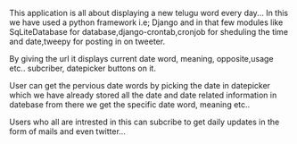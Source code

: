 This application is all about displaying a new telugu word every day...
  In this we have used a python framework i.e; Django and in that few modules like SqLiteDatabase for database,django-crontab,cronjob for sheduling the time and date,tweepy for posting in on tweeter.
  
  By giving the url it displays current date word, meaning, opposite,usage etc.. subcriber, datepicker buttons on it.
  
  User can get the pervious date words by picking the date in datepicker which we have already stored all the date and date related information in datebase from there we get the specific date word, meaning etc..
 
 Users who all are intrested in this can subcribe to get daily updates in the form of mails and even twitter... 
  
 
